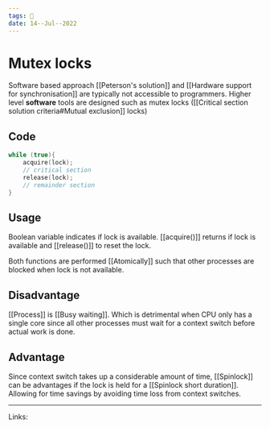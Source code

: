 ```yaml
---
tags: 🌱
date: 14--Jul--2022
---
```


# Mutex locks

Software based approach [[Peterson's solution]] and [[Hardware support for synchronisation]] are typically not accessible to programmers. Higher level **software** tools are designed such as mutex locks ([[Critical section solution criteria#Mutual exclusion]] locks)

## Code

```c
while (true){
    acquire(lock);
    // critical section
    release(lock);
    // remainder section
}
```

## Usage

Boolean variable indicates if lock is available. [[acquire()]] returns if lock is available and [[release()]] to reset the lock.

Both functions are performed [[Atomically]] such that other processes are blocked when lock is not available.

## Disadvantage

[[Process]] is [[Busy waiting]]. Which is detrimental when CPU only has a single core since all other processes must wait for a context switch before actual work is done.

## Advantage

Since context switch takes up a considerable amount of time, [[Spinlock]] can be advantages if the lock is held for a [[Spinlock short duration]]. Allowing for time savings by avoiding time loss from context switches.

---
Links: 